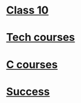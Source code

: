 # [Class 10](https://minelearningcandede.github.io/class10qb/)
# [Tech courses](https://minelearningcandede.github.io/techs/)
# [C courses](https://minelearningcandede.github.io/CplusplusCandCsharp/)
# [Success](https://minelearningcandede.github.io/SuccessClass/)
